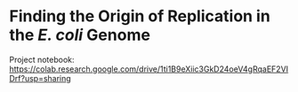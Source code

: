 # Finding the Origin of Replication in the *E. coli* Genome

Project notebook: https://colab.research.google.com/drive/1ti1B9eXiic3GkD24oeV4gRqaEF2VIDrf?usp=sharing 
